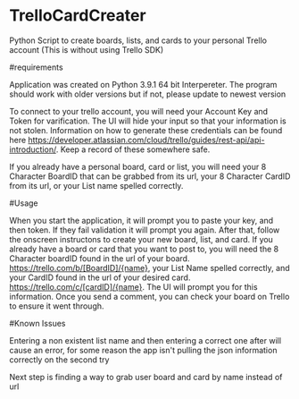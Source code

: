 # TrelloCardCreater
Python Script to create boards, lists, and cards to your personal Trello account (This is without using Trello SDK)

#requirements

Application was created on Python 3.9.1 64 bit Interpereter. The program should work with older versions but if not, please update to newest version

To connect to your trello account, you will need your Account Key and Token for varification. The UI will hide your input so that your information is not stolen.
Information on how to generate these credentials can be found here https://developer.atlassian.com/cloud/trello/guides/rest-api/api-introduction/. Keep a record of these
somewhere safe.

If you already have a personal board, card or list, you will need your 8 Character BoardID that can be grabbed from its url, your 8 Character CardID from its url,
or your List name spelled correctly.

#Usage

When you start the application, it will prompt you to paste your key, and then token. If they fail validation it will prompt you again. After that, follow the onscreen
instructons to create your new board, list, and card. If you already have a board or card that you want to post to, you will need the 8 Character boardID found in the url of your 
board. https://trello.com/b/[BoardID]/{name}, your List Name spelled correctly, and your CardID found in the url of your desired card. https://trello.com/c/[cardID]/{name}. The UI
will prompt you for this information. Once you send a comment, you can check your board on Trello to ensure it went through.

#Known Issues

Entering a non existent list name and then entering a correct one after will cause an error, for some reason the app isn't pulling the json information correctly on the second try

Next step is finding a way to grab user board and card by name instead of url

